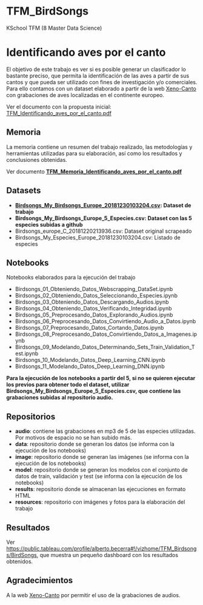 # TFM_BirdSongs
KSchool TFM (8 Master Data Science)

Identificando aves por el canto
=======

El objetivo de este trabajo es ver si es posible generar un clasificador lo bastante preciso, que permita la identificación de las aves a partir de sus cantos y que pueda ser utilizado con fines de investigación y/o comerciales. Para ello contamos con un dataset elaborado a partir de la web [Xeno-Canto](https://www.xeno-canto.org) con grabaciones de aves localizadas en el continente europeo.

Ver el documento con la propuesta inicial: [TFM_Identificando_aves_por_el_canto.pdf](https://github.com/albertobecerra74/TFM_BirdSongs/blob/master/TFM_Identificando_aves_por_el_canto.pdf)

Memoria
-------------

La memoria contiene un resumen del trabajo realizado, las metodologías y herramientas utilizadas para su elaboración, así como los resultados y conclusiones obtenidas.

Ver documento [**TFM_Memoria_Identificando_aves_por_el_canto.pdf**](https://github.com/albertobecerra74/TFM_BirdSongs/blob/master/TFM_Memoria_Identificando_Especies_Por_el_Canto.pdf)

Datasets
-----------------------

* **[Birdsongs_My_Birdsongs_Europe_20181230103204.csv](https://github.com/albertobecerra74/TFM_BirdSongs/blob/master/Birdsongs_My_Birdsongs_Europe_20181230103204.csv): Dataset de trabajo**
* **Birdsongs_My_Birdsongs_Europe_5_Especies.csv: Dataset con las 5 especies subidas a github**
* Birdsongs_europe_C_20181220213936.csv: Dataset original scrapeado 
* Birdsongs_My_Especies_Europe_20181230103204.csv: Listado de especies

Notebooks
-----------------------
Notebooks elaborados para la ejecución del trabajo

* Birdsongs_01_Obteniendo_Datos_Webscrapping_DataSet.ipynb
* Birdsongs_02_Obteniendo_Datos_Seleccionando_Especies.ipynb
* Birdsongs_03_Obteniendo_Datos_Descargando_Audios.ipynb
* Birdsongs_04_Obteniendo_Datos_Verificando_Integridad.ipynb
* Birdsongs_05_Preprocesando_Datos_Explorando_Audios.ipynb
* Birdsongs_06_Preprocesando_Datos_Convirtiendo_Audio_a_Datos.ipynb
* Birdsongs_07_Preprocesando_Datos_Cortando_Datos.ipynb
* Birdsongs_08_Preprocesando_Datos_Convirtiendo_Datos_a_Imagenes.ipynb
* Birdsongs_09_Modelando_Datos_Determinando_Sets_Train_Validation_Test.ipynb
* Birdsongs_10_Modelando_Datos_Deep_Learning_CNN.ipynb
* Birdsongs_11_Modelando_Datos_Deep_Learning_DNN.ipynb


**Para la ejecución de los notebooks a partir del 5, si no se quieren ejecutar los previos para obtener todo el dataset, utilizar Birdsongs_My_Birdsongs_Europe_5_Especies.csv, que contiene las grabaciones subidas al repositorio audio.**


Repositorios
-----------------------

* **audio**: contiene las grabaciones en mp3 de 5 de las especies utilizadas. Por motivos de espacio no se han subido más.
* **data**: repositorio donde se generan los datos (se informa con la ejecución de los notebooks)
* **image**: repositorio donde se generan las imágenes (se informa con la ejecución de los notebooks)
* **model**: repositorio donde se generan los modelos con el conjunto de datos de train, validación y test (se informa con la ejecución de los notebooks)
* **results**: repositorio donde se almacenan las ejecuciones en formato HTML
* **resources**: repositorio con imágenes y fotos para la elaboración del trabajo

Resultados
-----------------------

Ver https://public.tableau.com/profile/alberto.becerra#!/vizhome/TFM_Birdsongs/BirdSongs, que muestra un pequeño dashboard con los resultados obtenidos.

Agradecimientos
-----------------------

A la web [Xeno-Canto](https://www.xeno-canto.org) por permitir el uso de la grabaciones de audios.



